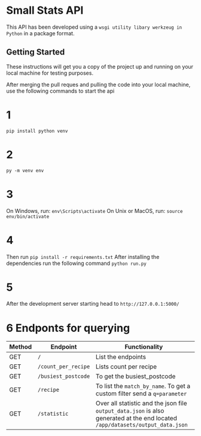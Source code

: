 # Small Stats API
This API has been developed using a `wsgi utility libary werkzeug in Python`  in a package format.

## Getting Started
These instructions will get you a copy of the project up and running on your local machine for testing purposes.

After merging the pull reques and pulling the code into your local machine, use the following commands to start the api
# 1
```pip install python venv```
# 2
```py -m venv env```
# 3
On Windows, run: ```env\Scripts\activate```
On Unix or MacOS, run: ```source env/bin/activate```
# 4
Then run ```pip install -r requirements.txt```
After installing the dependencies run the following command ```python run.py```
# 5
After the development server starting head to ```http://127.0.0.1:5000/```

# 6 Endponts for querying
Method | Endpoint | Functionality
--- | --- | ---
GET | `/` | List the endpoints
GET | `/count_per_recipe` | Lists count per recipe
GET | `/busiest_postcode` | To get the busiest_postcode
GET | `/recipe` | To list the `match_by_name`. To get a custom filter send a `q=parameter`
GET | `/statistic` | Over all statistic and the json file `output_data.json` is also generated at the end located `/app/datasets/output_data.json`
